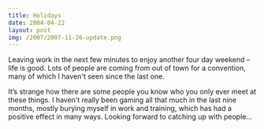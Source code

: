 ```yaml
---
title: Holidays
date: 2004-04-22
layout: post
img: /2007/2007-11-26-update.png
---
```

Leaving work in the next few minutes to enjoy another four day weekend – life is good. Lots of people are coming from out of town for a convention, many of which I haven't seen since the last one.

It’s strange how there are some people you know who you only ever meet at these things. I haven’t really been gaming all that much in the last nine months, mostly burying myself in work and training, which has had a positive effect in many ways. Looking forward to catching up with people…